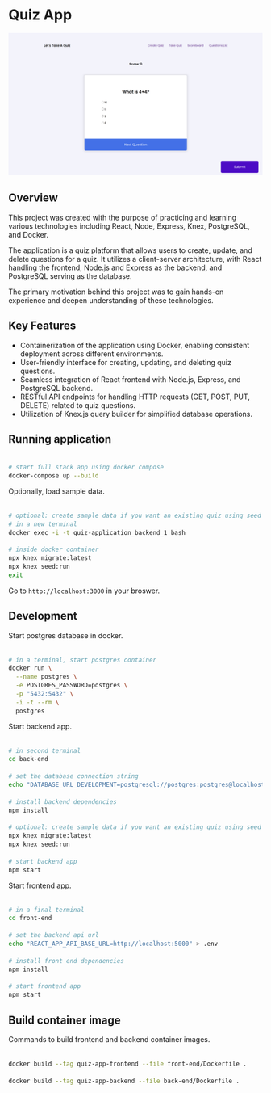 # Quiz App

![quizapp screenshot](./image/Screenshot%20(80).png)

## Overview

This project was created with the purpose of practicing and learning various technologies including React, Node, Express, Knex, PostgreSQL, and Docker.

The application is a quiz platform that allows users to create, update, and delete questions for a quiz. It utilizes a client-server architecture, with React handling the frontend, Node.js and Express as the backend, and PostgreSQL serving as the database.

The primary motivation behind this project was to gain hands-on experience and deepen understanding of these technologies.

## Key Features

- Containerization of the application using Docker, enabling consistent deployment across different environments.
- User-friendly interface for creating, updating, and deleting quiz questions.
- Seamless integration of React frontend with Node.js, Express, and PostgreSQL backend.
- RESTful API endpoints for handling HTTP requests (GET, POST, PUT, DELETE) related to quiz questions.
- Utilization of Knex.js query builder for simplified database operations.

## Running application

```bash

# start full stack app using docker compose
docker-compose up --build

```

Optionally, load sample data.

```bash

# optional: create sample data if you want an existing quiz using seed data
# in a new terminal
docker exec -i -t quiz-application_backend_1 bash

# inside docker container
npx knex migrate:latest
npx knex seed:run
exit

```

Go to `http://localhost:3000` in your broswer.

## Development

Start postgres database in docker.

```bash

# in a terminal, start postgres container
docker run \
  --name postgres \
  -e POSTGRES_PASSWORD=postgres \
  -p "5432:5432" \
  -i -t --rm \
  postgres

```
Start backend app.

```bash

# in second terminal
cd back-end

# set the database connection string
echo "DATABASE_URL_DEVELOPMENT=postgresql://postgres:postgres@localhost/postgres" > .env

# install backend dependencies
npm install

# optional: create sample data if you want an existing quiz using seed data
npx knex migrate:latest
npx knex seed:run

# start backend app
npm start

```

Start frontend app.

```bash

# in a final terminal
cd front-end

# set the backend api url
echo "REACT_APP_API_BASE_URL=http://localhost:5000" > .env

# install front end dependencies
npm install

# start frontend app
npm start

```

## Build container image

Commands to build frontend and backend container images.

```bash

docker build --tag quiz-app-frontend --file front-end/Dockerfile .

docker build --tag quiz-app-backend --file back-end/Dockerfile .

```